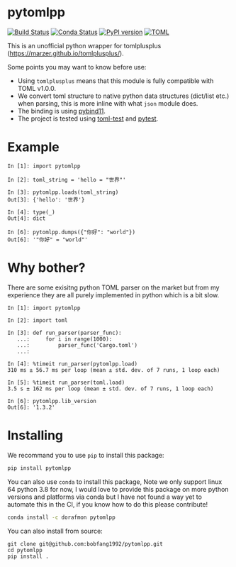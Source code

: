 # pytomlpp

[![Build Status](https://github.com/bobfang1992/pytomlpp/workflows/Wheels/badge.svg)](https://github.com/bobfang1992/pytomlpp/actions)
[![Conda Status](https://anaconda.org/dorafmon/pytomlpp/badges/version.svg)](https://anaconda.org/dorafmon/pytomlpp)
[![PyPI version](https://badge.fury.io/py/pytomlpp.svg)](https://badge.fury.io/py/pytomlpp)
[![TOML](https://raw.githubusercontent.com/marzer/tomlplusplus/master/docs/badge-TOML.svg)](https://toml.io/en/v1.0.0-rc.1)

This is an unofficial python wrapper for tomlplusplus (https://marzer.github.io/tomlplusplus/).

Some points you may want to know before use:
* Using `tomlplusplus` means that this module is fully compatible with TOML v1.0.0. 
* We convert toml structure to native python data structures (dict/list etc.) when parsing, this is more inline with what `json` module does.
* The binding is using [pybind11](https://github.com/pybind/pybind11).
* The project is tested using [toml-test](https://github.com/BurntSushi/toml-test) and [pytest](https://github.com/pytest-dev/pytest).

# Example
```
In [1]: import pytomlpp                                                                                                                                                                                                                                                                            

In [2]: toml_string = 'hello = "世界"'                                                                                                                                                                                                                                                             

In [3]: pytomlpp.loads(toml_string)                                                                                                                                                                                                                                                                
Out[3]: {'hello': '世界'}

In [4]: type(_)                                                                                                                                                                                                                                                                                    
Out[4]: dict

In [6]: pytomlpp.dumps({"你好": "world"})                                                                                                                 
Out[6]: '"你好" = "world"'
```

# Why bother?
There are some exisitng python TOML parser on the market but from my experience they are all purely implemented in python which is a bit slow. 

```
In [1]: import pytomlpp                                                                                                                                                                                                                                                                                                  

In [2]: import toml                                                                                                                                                                                                                                                                                                      

In [3]: def run_parser(parser_func): 
   ...:     for i in range(1000): 
   ...:         parser_func('Cargo.toml') 
   ...:                                                                                                                                                                                                                                                                                                                  

In [4]: %timeit run_parser(pytomlpp.load)                                                                                                                                                                                                                                                                                
310 ms ± 56.7 ms per loop (mean ± std. dev. of 7 runs, 1 loop each)

In [5]: %timeit run_parser(toml.load)                                                                                                                                                                                                                                                                                    
3.5 s ± 162 ms per loop (mean ± std. dev. of 7 runs, 1 loop each)

In [6]: pytomlpp.lib_version                                                                                                                              
Out[6]: '1.3.2'
```

# Installing

We recommand you to use `pip` to install this package:
```sh
pip install pytomlpp
```

You can also use `conda` to install this package, Note we only support linux 64 python 3.8 for now, I would love to provide this package on more python versions and platforms via conda but I have not found a way yet to automate this in the CI, if you know how to do this please contribute!

```sh
conda install -c dorafmon pytomlpp
```

You can also install from source:

```
git clone git@github.com:bobfang1992/pytomlpp.git
cd pytomlpp
pip install .
```

